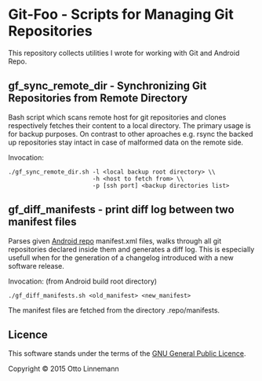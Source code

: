 # Git-Foo - Scripts for Managing Git Repositories

This repository collects utilities I wrote for working with Git and Android Repo.

## gf\_sync\_remote\_dir - Synchronizing Git Repositories from Remote Directory

Bash script  which scans remote  host for git repositories  and clones
respectively  fetches their content to a local directory.  The primary
usage  is for  backup purposes.  On contrast  to other  aproaches e.g.
rsync the backed up repositories stay intact in case of malformed data
on the remote side.

Invocation:

    ./gf_sync_remote_dir.sh -l <local backup root directory> \\
                            -h <host to fetch from> \\
                            -p [ssh port] <backup directories list>

## gf\_diff\_manifests - print diff log between two manifest files

Parses given [Android repo](https://source.android.com/source/using-repo.html)
manifest.xml files, walks through all git repositories declared inside
them and generates a diff log. This is especially usefull when for the
generation of a changelog introduced with a new software release.

Invocation: (from Android build root directory)

    ./gf_diff_manifests.sh <old_manifest> <new_manifest>

The manifest files are fetched from the directory .repo/manifests.


## Licence
This software stands under the terms of the
[GNU General Public Licence](http://www.gnu.org/licenses/gpl.html).

Copyright © 2015 Otto Linnemann
